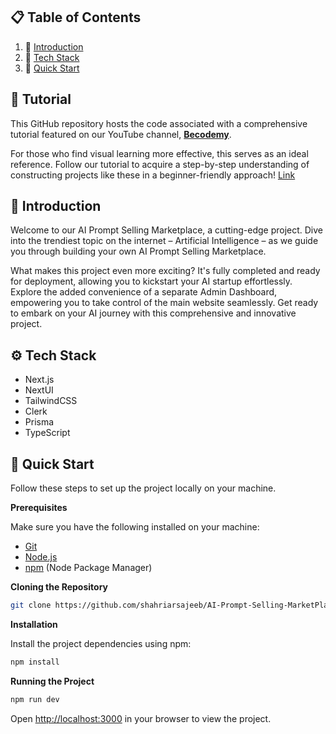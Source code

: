 
## 📋 Table of Contents

1. 🤖 [Introduction](#introduction)
2. 🚀 [Tech Stack](#tech-stack)
3. 🤸 [Quick Start](#quick-start)

## 🚨 Tutorial

This GitHub repository hosts the code associated with a comprehensive tutorial featured on our YouTube channel, <a href="https://www.youtube.com/@BecodemyOfficial" target="_blank"><b>Becodemy</b></a>. 

For those who find visual learning more effective, this serves as an ideal reference. Follow our tutorial to acquire a step-by-step understanding of constructing projects like these in a beginner-friendly approach!
<a href="https://www.youtube.com/watch?v=mzbOqy5DWzE&t=216s" target="_blank">Link</a>

## 🤖 Introduction

Welcome to our AI Prompt Selling Marketplace, a cutting-edge project. Dive into the trendiest topic on the internet – Artificial Intelligence – as we guide you through building your own AI Prompt Selling Marketplace.

What makes this project even more exciting? It's fully completed and ready for deployment, allowing you to kickstart your AI startup effortlessly. Explore the added convenience of a separate Admin Dashboard, empowering you to take control of the main website seamlessly. Get ready to embark on your AI journey with this comprehensive and innovative project.

## ⚙️ Tech Stack

- Next.js
- NextUI
- TailwindCSS
- Clerk
- Prisma
- TypeScript


## 🤸 Quick Start

Follow these steps to set up the project locally on your machine.

**Prerequisites**

Make sure you have the following installed on your machine:

- [Git](https://git-scm.com/)
- [Node.js](https://nodejs.org/en)
- [npm](https://www.npmjs.com/) (Node Package Manager)

**Cloning the Repository**

```bash
git clone https://github.com/shahriarsajeeb/AI-Prompt-Selling-MarketPlace.git
```

**Installation**

Install the project dependencies using npm:

```bash
npm install
```

**Running the Project**

```bash
npm run dev
```

Open [http://localhost:3000](http://localhost:3000) in your browser to view the project.
